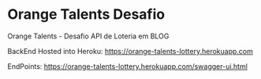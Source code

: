 # Orange Talents Desafio
Orange Talents - Desafio API de Loteria em BLOG 

BackEnd Hosted into Heroku:
https://orange-talents-lottery.herokuapp.com

EndPoints:
https://orange-talents-lottery.herokuapp.com/swagger-ui.html
